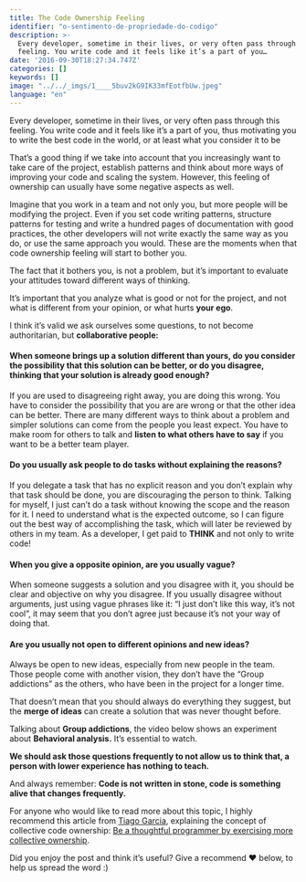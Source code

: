```yaml
---
title: The Code Ownership Feeling
identifier: "o-sentimento-de-propriedade-do-codigo"
description: >-
  Every developer, sometime in their lives, or very often pass through this
  feeling. You write code and it feels like it’s a part of you…
date: '2016-09-30T18:27:34.747Z'
categories: []
keywords: []
image: "../../_imgs/1____5buv2kG9IK33mfEotfbUw.jpeg"
language: "en"
---
```


Every developer, sometime in their lives, or very often pass through this feeling. You write code and it feels like it’s a part of you, thus motivating you to write the best code in the world, or at least what you consider it to be

That’s a good thing if we take into account that you increasingly want to take care of the project, establish patterns and think about more ways of improving your code and scaling the system. However, this feeling of ownership can usually have some negative aspects as well.

Imagine that you work in a team and not only you, but more people will be modifying the project. Even if you set code writing patterns, structure patterns for testing and write a hundred pages of documentation with good practices, the other developers will not write exactly the same way as you do, or use the same approach you would. These are the moments when that code ownership feeling will start to bother you.

The fact that it bothers you, is not a problem, but it’s important to evaluate your attitudes toward different ways of thinking.

It’s important that you analyze what is good or not for the project, and not what is different from your opinion, or what hurts **your ego**.

I think it’s valid we ask ourselves some questions, to not become authoritarian, but **collaborative people:**

#### When someone brings up a solution different than yours, do you consider the possibility that this solution can be better, or do you disagree, thinking that your solution is already good enough?

If you are used to disagreeing right away, you are doing this wrong. You have to consider the possibility that you are are wrong or that the other idea can be better. There are many different ways to think about a problem and simpler solutions can come from the people you least expect. You have to make room for others to talk and **listen to what others have to say** if you want to be a better team player.

#### Do you usually ask people to do tasks without explaining the reasons?

If you delegate a task that has no explicit reason and you don’t explain why that task should be done, you are discouraging the person to think. Talking for myself, I just can’t do a task without knowing the scope and the reason for it. I need to understand what is the expected outcome, so I can figure out the best way of accomplishing the task, which will later be reviewed by others in my team. As a developer, I get paid to **THINK** and not only to write code!

#### When you give a opposite opinion, are you usually vague?

When someone suggests a solution and you disagree with it, you should be clear and objective on why you disagree. If you usually disagree without arguments, just using vague phrases like it: “I just don’t like this way, it’s not cool”, it may seem that you don’t agree just because it’s not your way of doing that.

#### Are you usually not open to different opinions and new ideas?

Always be open to new ideas, especially from new people in the team. Those people come with another vision, they don’t have the “Group addictions” as the others, who have been in the project for a longer time.

That doesn’t mean that you should always do everything they suggest, but the **merge of ideas** can create a solution that was never thought before.

Talking about **Group addictions**, the video below shows an experiment about **Behavioral analysis.** It’s essential to watch.

**We should ask those questions frequently to not allow us to think that, a person with lower experience has nothing to teach.**

And always remember: **Code is not written in stone, code is something alive that changes frequently.**

For anyone who would like to read more about this topic, I highly recommend this article from [Tiago Garcia](https://medium.com/u/a9cf8b3432bf), explaining the concept of collective code ownership: [Be a thoughtful programmer by exercising more collective ownership](https://www.infoq.com/articles/revisit-p-collective).

Did you enjoy the post and think it’s useful? Give a recommend ❤️ below, to help us spread the word :)

